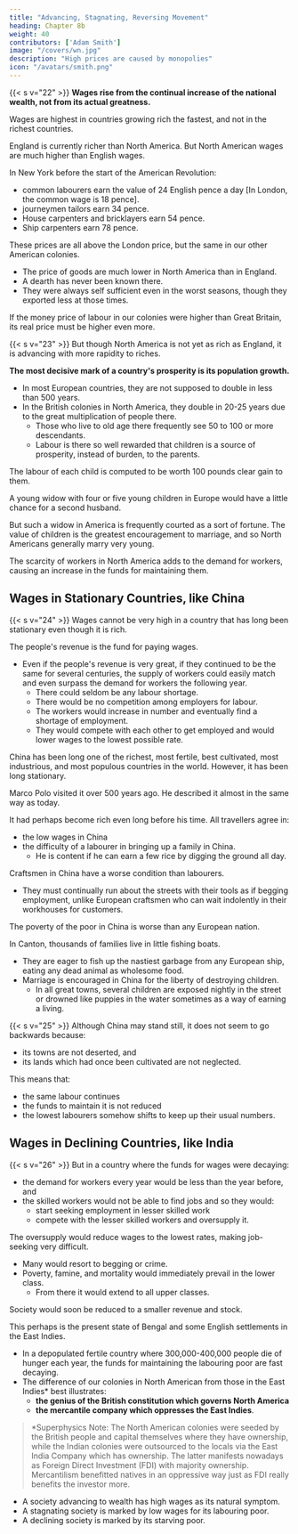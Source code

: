 ```yaml
---
title: "Advancing, Stagnating, Reversing Movement"
heading: Chapter 8b
weight: 40
contributors: ['Adam Smith']
image: "/covers/wn.jpg"
description: "High prices are caused by monopolies"
icon: "/avatars/smith.png"
---
```




{{< s v="22" >}} **Wages rise from the continual increase of the national wealth, not from its actual greatness.** 

Wages are highest in countries growing rich the fastest, and not in the richest countries. 

England is currently richer than North America. But North American wages are much higher than English wages. 

In New York before the start of the American Revolution:
- common labourers earn the value of 24 English pence a day [In London, the common wage is 18 pence].
- journeymen tailors earn 34 pence.
- House carpenters and bricklayers earn 54 pence.
- Ship carpenters earn 78 pence.

These prices are all above the London price, but the same in our other American colonies.
- The price of goods are much lower in North America than in England.
- A dearth has never been known there.
- They were always self sufficient even in the worst seasons, though they exported less at those times.

If the money price of labour in our colonies were higher than Great Britain, its real price must be higher even more.



{{< s v="23" >}} But though North America is not yet as rich as England, it is advancing with more rapidity to riches.

**The most decisive mark of a country's prosperity is its population growth.**

- In most European countries, they are not supposed to double in less than 500 years.
- In the British colonies in North America, they double in 20-25 years due to the great multiplication of people there.
  - Those who live to old age there frequently see 50 to 100 or more descendants.
  - Labour is there so well rewarded that children is a source of prosperity, instead of burden, to the parents.

The labour of each child is computed to be worth 100 pounds clear gain to them.

A young widow with four or five young children in Europe would have a little chance for a second husband.

But such a widow in America is frequently courted as a sort of fortune. The value of children is the greatest encouragement to marriage, and so North Americans generally marry very young.

The scarcity of workers in North America adds to the demand for workers, causing an increase in the funds for maintaining them.



## Wages in Stationary Countries, like China

{{< s v="24" >}} Wages cannot be very high in a country that has long been stationary even though it is rich.

The people's revenue is the fund for paying wages.
- Even if the people's revenue is very great, if they continued to be the same for several centuries, the supply of workers could easily match and even surpass the demand for workers the following year.
  - There could seldom be any labour shortage.
  - There would be no competition among employers for labour.
  - The workers would increase in number and eventually find a shortage of employment.
  - They would compete with each other to get employed and would lower wages to the lowest possible rate.

China has been long one of the richest, most fertile, best cultivated, most industrious, and most populous countries in the world. However, it has been long stationary.

Marco Polo visited it over 500 years ago. He described it almost in the same way as today.

It had perhaps become rich even long before his time. All travellers agree in: 
- the low wages in China
- the difficulty of a labourer in bringing up a family in China.
  - He is content if he can earn a few rice by digging the ground all day.

Craftsmen in China have a worse condition than labourers.
- They must continually run about the streets with their tools as if begging employment, unlike European craftsmen who can wait indolently in their workhouses for customers.

The poverty of the poor in China is worse than any European nation.

In Canton, thousands of families live in little fishing boats. 
- They are eager to fish up the nastiest garbage from any European ship, eating any dead animal as wholesome food.
- Marriage is encouraged in China for the liberty of destroying children.
  - In all great towns, several children are exposed nightly in the street or drowned like puppies in the water sometimes as a way of earning a living.


{{< s v="25" >}} Although China may stand still, it does not seem to go backwards because: 
- its towns are not deserted, and
- its lands which had once been cultivated are not neglected.

This means that:
- the same labour continues
- the funds to maintain it is not reduced
- the lowest labourers somehow shifts to keep up their usual numbers.


## Wages in Declining Countries, like India

{{< s v="26" >}} But in a country where the funds for wages were decaying: 
- the demand for workers every year would be less than the year before, and
- the skilled workers would not be able to find jobs and so they would:
  - start seeking employment in lesser skilled work
  - compete with the lesser skilled workers and oversupply it.

The oversupply would reduce wages to the lowest rates, making job-seeking very difficult.
- Many would resort to begging or crime.
- Poverty, famine, and mortality would immediately prevail in the lower class.
  - From there it would extend to all upper classes.

Society would soon be reduced to a smaller revenue and stock<!-- which had escaped the calamity that destroyed the rest -->.

This perhaps is the present state of Bengal and some English settlements in the East Indies.
- In a depopulated fertile country where 300,000-400,000 people die of hunger each year, the funds for maintaining the labouring poor are fast decaying.
- The difference of our colonies in North American from those in the East Indies* best illustrates:
  - **the genius of the British constitution which governs North America**
  - **the mercantile company which oppresses the East Indies**.

> *Superphysics Note: The North American colonies were seeded by the British people and capital themselves where they have ownership, while the Indian colonies were outsourced to the locals via the East India Company which has ownership. The latter manifests nowadays as Foreign Direct Investment (FDI) with majority ownership. Mercantilism benefitted natives in an oppressive way just as FDI really benefits the investor more. 


- A society advancing to wealth has high wages as its natural symptom.
- A stagnating society is marked by low wages for its labouring poor.
- A declining society is marked by its starving poor.
